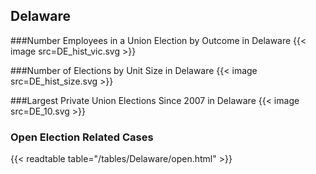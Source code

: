## Delaware

###Number Employees in a Union Election by Outcome in Delaware
{{< image src=DE_hist_vic.svg >}}

###Number of Elections by Unit Size in Delaware
{{< image src=DE_hist_size.svg >}}

###Largest Private Union Elections Since 2007 in Delaware
{{< image src=DE_10.svg >}}

### Open Election Related Cases
{{< readtable table="/tables/Delaware/open.html" >}}

